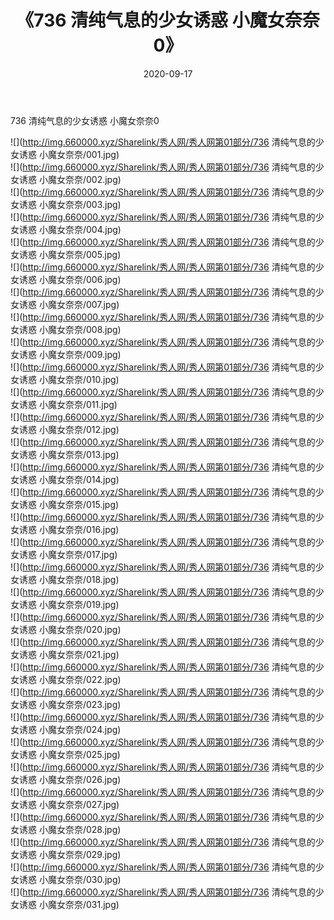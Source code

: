 ﻿---
layout: post
title:  《736 清纯气息的少女诱惑 小魔女奈奈0》
date:   2020-09-17
img: http://img.660000.xyz/Sharelink/秀人网/秀人网第01部分/736 清纯气息的少女诱惑 小魔女奈奈0/000.jpg
categories: [美女, 清纯, 唯美]
---

736 清纯气息的少女诱惑 小魔女奈奈0

  ![](http://img.660000.xyz/Sharelink/秀人网/秀人网第01部分/736 清纯气息的少女诱惑 小魔女奈奈/001.jpg) <br> ![](http://img.660000.xyz/Sharelink/秀人网/秀人网第01部分/736 清纯气息的少女诱惑 小魔女奈奈/002.jpg) <br> ![](http://img.660000.xyz/Sharelink/秀人网/秀人网第01部分/736 清纯气息的少女诱惑 小魔女奈奈/003.jpg) <br> ![](http://img.660000.xyz/Sharelink/秀人网/秀人网第01部分/736 清纯气息的少女诱惑 小魔女奈奈/004.jpg) <br> ![](http://img.660000.xyz/Sharelink/秀人网/秀人网第01部分/736 清纯气息的少女诱惑 小魔女奈奈/005.jpg) <br> ![](http://img.660000.xyz/Sharelink/秀人网/秀人网第01部分/736 清纯气息的少女诱惑 小魔女奈奈/006.jpg) <br> ![](http://img.660000.xyz/Sharelink/秀人网/秀人网第01部分/736 清纯气息的少女诱惑 小魔女奈奈/007.jpg) <br> ![](http://img.660000.xyz/Sharelink/秀人网/秀人网第01部分/736 清纯气息的少女诱惑 小魔女奈奈/008.jpg) <br> ![](http://img.660000.xyz/Sharelink/秀人网/秀人网第01部分/736 清纯气息的少女诱惑 小魔女奈奈/009.jpg) <br> ![](http://img.660000.xyz/Sharelink/秀人网/秀人网第01部分/736 清纯气息的少女诱惑 小魔女奈奈/010.jpg) <br> ![](http://img.660000.xyz/Sharelink/秀人网/秀人网第01部分/736 清纯气息的少女诱惑 小魔女奈奈/011.jpg) <br> ![](http://img.660000.xyz/Sharelink/秀人网/秀人网第01部分/736 清纯气息的少女诱惑 小魔女奈奈/012.jpg) <br> ![](http://img.660000.xyz/Sharelink/秀人网/秀人网第01部分/736 清纯气息的少女诱惑 小魔女奈奈/013.jpg) <br> ![](http://img.660000.xyz/Sharelink/秀人网/秀人网第01部分/736 清纯气息的少女诱惑 小魔女奈奈/014.jpg) <br> ![](http://img.660000.xyz/Sharelink/秀人网/秀人网第01部分/736 清纯气息的少女诱惑 小魔女奈奈/015.jpg) <br> ![](http://img.660000.xyz/Sharelink/秀人网/秀人网第01部分/736 清纯气息的少女诱惑 小魔女奈奈/016.jpg) <br> ![](http://img.660000.xyz/Sharelink/秀人网/秀人网第01部分/736 清纯气息的少女诱惑 小魔女奈奈/017.jpg) <br> ![](http://img.660000.xyz/Sharelink/秀人网/秀人网第01部分/736 清纯气息的少女诱惑 小魔女奈奈/018.jpg) <br> ![](http://img.660000.xyz/Sharelink/秀人网/秀人网第01部分/736 清纯气息的少女诱惑 小魔女奈奈/019.jpg) <br> ![](http://img.660000.xyz/Sharelink/秀人网/秀人网第01部分/736 清纯气息的少女诱惑 小魔女奈奈/020.jpg) <br> ![](http://img.660000.xyz/Sharelink/秀人网/秀人网第01部分/736 清纯气息的少女诱惑 小魔女奈奈/021.jpg) <br> ![](http://img.660000.xyz/Sharelink/秀人网/秀人网第01部分/736 清纯气息的少女诱惑 小魔女奈奈/022.jpg) <br> ![](http://img.660000.xyz/Sharelink/秀人网/秀人网第01部分/736 清纯气息的少女诱惑 小魔女奈奈/023.jpg) <br> ![](http://img.660000.xyz/Sharelink/秀人网/秀人网第01部分/736 清纯气息的少女诱惑 小魔女奈奈/024.jpg) <br> ![](http://img.660000.xyz/Sharelink/秀人网/秀人网第01部分/736 清纯气息的少女诱惑 小魔女奈奈/025.jpg) <br> ![](http://img.660000.xyz/Sharelink/秀人网/秀人网第01部分/736 清纯气息的少女诱惑 小魔女奈奈/026.jpg) <br> ![](http://img.660000.xyz/Sharelink/秀人网/秀人网第01部分/736 清纯气息的少女诱惑 小魔女奈奈/027.jpg) <br> ![](http://img.660000.xyz/Sharelink/秀人网/秀人网第01部分/736 清纯气息的少女诱惑 小魔女奈奈/028.jpg) <br> ![](http://img.660000.xyz/Sharelink/秀人网/秀人网第01部分/736 清纯气息的少女诱惑 小魔女奈奈/029.jpg) <br> ![](http://img.660000.xyz/Sharelink/秀人网/秀人网第01部分/736 清纯气息的少女诱惑 小魔女奈奈/030.jpg) <br> ![](http://img.660000.xyz/Sharelink/秀人网/秀人网第01部分/736 清纯气息的少女诱惑 小魔女奈奈/031.jpg) <br>